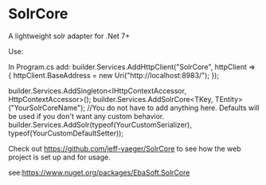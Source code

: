 # SolrCore

A lightweight solr adapter for .Net 7+

Use:

In Program.cs add:
builder.Services.AddHttpClient("SolrCore", httpClient => { httpClient.BaseAddress = new Uri("http://localhost:8983/"); });

builder.Services.AddSingleton<IHttpContextAccessor, HttpContextAccessor>();
builder.Services.AddSolrCore<TKey, TEntity>("YourSolrCoreName");
//You do not have to add anything here. Defaults will be used if you don't want any custom behavior.
builder.Services.AddSolr(typeof(YourCustomSerializer), typeof(YourCustomDefaultSetter));

Check out https://github.com/jeff-yaeger/SolrCore to see how the web project is set up and for usage.

see:https://www.nuget.org/packages/EbaSoft.SolrCore